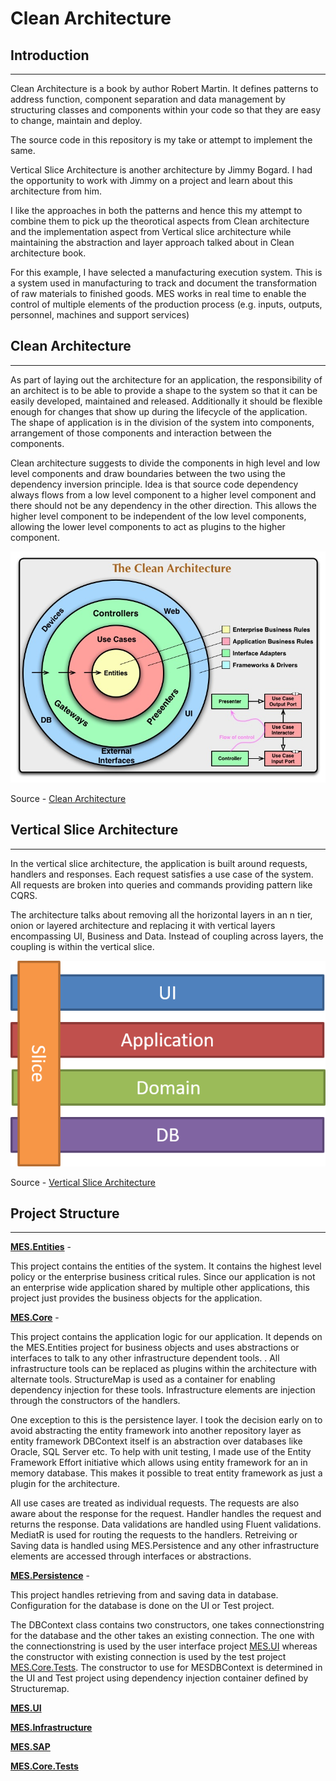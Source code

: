 # Clean Architecture

## Introduction
---

Clean Architecture is a book by author Robert Martin. It defines patterns to address function, component separation and data management by structuring classes and components within your code so that they are easy to change, maintain and deploy. 

The source code in this repository is my take or attempt to implement the same.

Vertical Slice Architecture is another architecture by Jimmy Bogard. I had the opportunity to work with Jimmy on a project and learn about this architecture from him.

I like the approaches in both the patterns and hence this my attempt to combine them to pick up the theorotical aspects from Clean architecture and the implementation aspect from Vertical slice architecture while maintaining the abstraction and layer approach talked about in Clean architecture book.

For this example, I have selected a manufacturing execution system. This is a system used in manufacturing to track and document the transformation of raw materials to finished goods. MES works in real time to enable the control of multiple elements of the production process (e.g. inputs, outputs, personnel, machines and support services)

## Clean Architecture
---

As part of laying out the architecture for an application, the responsibility of an architect is to be able to provide a shape to the system so that it can be easily developed, maintained and released. Additionally it should be flexible enough for changes that show up during the lifecycle of the application. The shape of application is in the division of the system into components, arrangement of those components and interaction between the components.

Clean architecture suggests to divide the components in high level and low level components and draw boundaries between the two using the dependency inversion principle. Idea is that source code dependency always flows from a low level component to a higher level component and there should not be any dependency in the other direction. This allows the higher level component to be independent of the low level components, allowing the lower level components to act as plugins to the higher component.

![](src/images/CleanArchitecture.jpg)

Source - [Clean Architecture]()

## Vertical Slice Architecture
---

In the vertical slice architecture, the application is built around requests, handlers and responses. Each request satisfies a use case of the system. All requests are broken into queries and commands providing pattern like CQRS.

The architecture talks about removing all the horizontal layers in an n tier, onion or layered architecture and replacing it with vertical layers encompassing UI, Business and Data. Instead of coupling across layers, the coupling is within the vertical slice.

![](src/images/VerticalSliceArchitecture.png)

Source - [Vertical Slice Architecture](https://jimmybogard.com/vertical-slice-architecture/)

## Project Structure
---

[**MES.Entities**](https://github.com/dibyenduk/CleanArchitecture/tree/main/src/MES.Entities) -

This project contains the entities of the system. It contains the highest level policy or the enterprise business critical rules. Since our application is not an enterprise wide application shared by multiple other applications, this project just provides the business objects for the application.

[**MES.Core**](https://github.com/dibyenduk/CleanArchitecture/tree/main/src/MES.Core) -

This project contains the application logic for our application. It depends on the MES.Entities project for business objects and uses abstractions or interfaces to talk to any other infrastructure dependent tools. . All infrastructure tools can be replaced as plugins within the architecture with alternate tools. StructureMap is used as a container for enabling dependency injection for these tools. Infrastructure elements are injection through the constructors of the handlers. 

One exception to this is the persistence layer. I took the decision early on to avoid abstracting the entity framework into another repository layer as entity framework DBContext itself is an abstraction over databases like Oracle, SQL Server etc. To help with unit testing, I made use of the Entity Framework Effort initiative which allows using entity framework for an in memory database. This makes it possible to treat entity framework as just a plugin for the architecture.

All use cases are treated as individual requests. The requests are also aware about the response for the request. Handler handles the request and returns the response. Data validations are handled using Fluent validations. MediatR is used for routing the requests to the handlers. Retreiving or Saving data is handled using MES.Persistence and any other infrastructure elements are accessed through interfaces or abstractions.

[**MES.Persistence**](https://github.com/dibyenduk/CleanArchitecture/tree/main/src/MES.Persistence) -

This project handles retrieving from and saving data in database. Configuration for the database is done on the UI or Test project. 

The DBContext class contains two constructors, one takes connectionstring for the database and the other takes an existing connection. The one with the connectionstring is used by the user interface project [MES.UI](https://github.com/dibyenduk/CleanArchitecture/tree/main/src/MES.UI) whereas the constructor with existing connection is used by the test project [MES.Core.Tests](https://github.com/dibyenduk/CleanArchitecture/tree/main/src/MES.Core.Tests). The constructor to use for MESDBContext is determined in the UI and Test project using dependency injection container defined by Structuremap.

[**MES.UI**](https://github.com/dibyenduk/CleanArchitecture/tree/main/src/MES.UI)

[**MES.Infrastructure**](https://github.com/dibyenduk/CleanArchitecture/tree/main/src/MES.Infrastructure)

[**MES.SAP**](https://github.com/dibyenduk/CleanArchitecture/tree/main/src/MES.SAP)

[**MES.Core.Tests**](https://github.com/dibyenduk/CleanArchitecture/tree/main/src/MES.Core.Tests)
